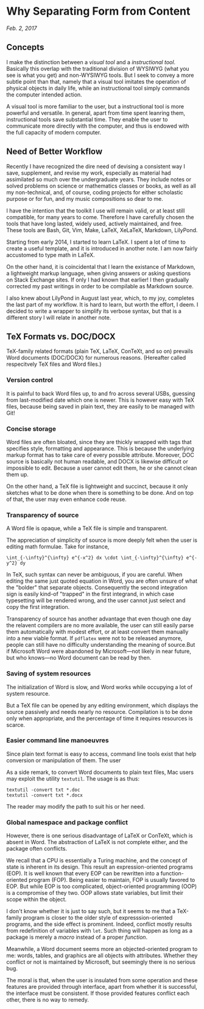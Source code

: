 # Why Separating Form from Content
*Feb. 2, 2017*

## Concepts

I make the distinction between a *visual tool* and a *instructional tool*. Basically this overlap with the traditional division of WYSIWYG (what you see is what you get) and non-WYSIWYG tools. But I seek to convey a more subtle point than that, namely that a visual tool imitates the operation of physical objects in daily life, while an instructional tool simply commands the computer intended action.

A visual tool is more familiar to the user, but a instructional tool is more powerful and versatile. In general, apart from time spent leanring them, instructional tools save substantial time. They enable the user to communicate more directly with the computer, and thus is endowed with the full capacity of modern computer.

## Need of Better Workflow

Recently I have recognized the dire need of devising a consistent way I save, supplement, and revise my work, especially as material had assimilated so much over the undergraduate years. They include notes or solved problems on science or mathematics classes or books, as well as all my non-technical, and, of course, coding projects for either scholastic purpose or for fun, and my music compositions so dear to me.

I have the intention that the toolkit I use will remain valid, or at least still compatible, for many years to come. Therefore I have carefully chosen the tools that have long lasted, widely used, actively maintained, and free. These tools are Bash, Git, Vim, Make, LaTeX, XeLaTeX, Markdown, LilyPond.

Starting from early 2014, I started to learn LaTeX. I spent a lot of time to create a useful template, and it is introduced in another note. I am now fairly accustomed to type math in LaTeX.

On the other hand, it is coincidental that I learn the existance of Markdown, a lightweight markup language, when giving answers or asking questions on Stack Exchange sites. If only I had known that earlier! I then gradually corrected my past writings in order to be compilable as Markdown source.

I also knew about LilyPond in August last year, which, to my joy, completes the last part of my workflow. It is hard to learn, but worth the effort, I deem. I decided to write a wrapper to simplify its verbose syntax, but that is a different story I will relate in another note.

## TeX Formats vs. DOC/DOCX

TeX-family related formats (plain TeX, LaTeX, ConTeXt, and so on) prevails Word documents (DOC/DOCX) for numerous reasons. (Hereafter called respecitvely TeX files and Word files.)

### Version control

It is painful to back Word files up, to and fro across several USBs, guessing from last-modified date which one is newer. This is however easy with TeX files, because being saved in plain text, they are easily to be managed with Git!

### Concise storage

Word files are often bloated, since they are thickly wrapped with tags that specifies style, formatting and appearance. This is because the underlying markup format has to take care of every possible attribute. Moreover, DOC source is basically not human readable, and DOCX is likewise difficult or impossible to edit. Because a user cannot edit them, he or she cannot clean them up.

On the other hand, a TeX file is lightweight and succinct, because it only sketches what to be done when there is something to be done. And on top of that, the user may even enhance code reuse. 

### Transparency of source

A Word file is opaque, while a TeX file is simple and transparent.

The appreciation of simplicity of source is more deeply felt when the user is editing math formulae. Take for instance,

    \int_{-\infty}^{\infty} e^{-x^2} dx \cdot \int_{-\infty}^{\infty} e^{-y^2} dy 

In TeX, such syntax can never be ambiguous, if you are careful. When editing the same just quoted equation in Word, you are often unsure of what the "bolder" that separate objects. Consequently the second integration sign is easily kind-of "trapped" in the first integrand, in which case typesetting will be rendered wrong, and the user cannot just select and copy the first integration.

Transparency of source has another advantage that even though one day the relavent compilers are no more available, the user can still easily parse them automatically with modest effort, or at least convert them manually into a new viable format. If `pdflatex` were not to be released anymore, people can still have no difficulty understanding the meaning of source.But if Microsoft Word were abandoned by Microsoft—not likely in near future, but who knows—no Word document can be read by then. 

### Saving of system resources

The initialization of Word is slow, and Word works while occupying a lot of system resource.

But a TeX file can be opened by any editing environment, which displays the source passively and needs nearly no resource. Compilation is to be done only when appropriate, and the percentage of time it requires resources is scarce.

### Easier command line manoeuvres

Since plain text format is easy to access, command line tools exist that help conversion or manipulation of them. The user 

As a side remark, to convert Word documents to plain text files, Mac users may exploit the utility `textutil`. The usage is as thus:

    textutil -convert txt *.doc
    textutil -convert txt *.docx

The reader may modify the path to suit his or her need.

### Global namespace and package conflict

However, there is one serious disadvantage of LaTeX or ConTeXt, which is absent in Word. The abstraction of LaTeX is not complete either, and the package often conflicts.

We recall that a CPU is essentially a Turing machine, and the concept of state is inherent in its design. This result an expression-oriented programs (EOP). It is well known that every EOP can be rewritten into a function-oriented program (FOP). Being easier to maintain, FOP is usually favored to EOP. But while EOP is too complicated, object-oriented programming (OOP) is a compromise of they two. OOP allows state variables, but limit their scope within the object.

I don't know whether it is just to say such, but it seems to me that a TeX-family program is closer to the older style of expresssion-oriented programs, and the side effect is prominent. Indeed, conflict mostly results from redefinition of variables with `let`. Such thing will happen as long as a package is merely a *macro* instead of a proper *function*.

Meanwhile, a Word document seems more an objected-oriented program to me: words, tables, and graphics are all objects with attributes. Whether they conflict or not is maintained by Microsoft, but seemingly there is no serious bug.

The moral is that, when the user is insulated from some operation and these features are provided through interface, apart from whether it is successful, the interface must be consistent. If those provided features conflict each other, there is no way to remedy.



